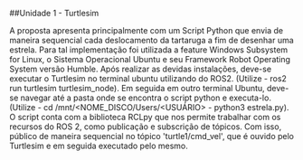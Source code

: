 ##Unidade 1 - Turtlesim

A proposta apresenta principalmente com um Script Python que envia de maneira sequencial cada deslocamento da tartaruga a fim de desenhar uma estrela. Para tal implementação foi utilizada a feature Windows Subsystem for Linux, o Sistema Operacional Ubuntu e seu Framework Robot Operating System versão Humble. Após realizar as devidas instalações, deve-se executar o Turtlesim no terminal ubuntu utilizando do ROS2. (Utilize - ros2 run turtlesim turtlesim_node). Em seguida em outro terminal Ubuntu, deve-se navegar até a pasta onde se encontra o script python e executa-lo. (Utilize -  cd /mnt/<NOME_DISCO/Users/<USUÁRIO> - python3 estrela.py). O script conta com a biblioteca RCLpy que nos permite trabalhar com os recursos do ROS 2, como publicação e subscrição de tópicos. Com isso, público de maneira sequencial no tópico 'turtle1/cmd_vel', que é ouvido pelo Turtlesim e em seguida executado pelo mesmo.
